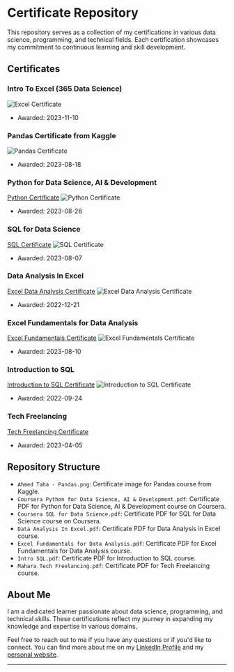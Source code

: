 # Certificate Repository

This repository serves as a collection of my certifications in various data science, programming, and technical fields. Each certification showcases my commitment to continuous learning and skill development.

## Certificates

### Intro To Excel (365 Data Science)
![Excel Certificate](Intro%20to%20excel.png)
* Awarded: 2023-11-10

### Pandas Certificate from Kaggle
![Pandas Certificate](Ahmed%20Taha%20-%20Pandas.png)
* Awarded: 2023-08-18

### Python for Data Science, AI & Development
[Python Certificate](Python%20for%20Data%20Science,%20AI%20&%20Development.pdf)
![Python Certificate](Python%20for%20Data%20Science,%20AI%20&%20Development.png)
* Awarded: 2023-08-26

### SQL for Data Science
[SQL Certificate](Coursera%20SQL%20for%20Data%20Science.pdf)
![SQL Certificate](Coursera%20SQL%20for%20Data%20Science.png)
* Awarded: 2023-08-07

### Data Analysis In Excel
[Excel Data Analysis Certificate](Data%20Analysis%20In%20Excel.pdf)
![Excel Data Analysis Certificate](Data%20Analysis%20In%20Excel.png)
* Awarded: 2022-12-21

### Excel Fundamentals for Data Analysis
[Excel Fundamentals Certificate](Excel%20Fundamentals%20for%20Data%20Analysis.pdf)
![Excel Fundamentals Certificate](Excel%20Fundamentals%20for%20Data%20Analysis.png)
* Awarded: 2023-08-10

### Introduction to SQL
[Introduction to SQL Certificate](Intro%20SQL.pdf)
![Introduction to SQL Certificate](Intro%20SQL.png)
* Awarded: 2022-09-24

### Tech Freelancing
[Tech Freelancing Certificate](Mahara%20Tech%20Freelancing.pdf)
* Awarded: 2023-04-05


## Repository Structure

- `Ahmed Taha - Pandas.png`: Certificate image for Pandas course from Kaggle.
- `Coursera Python for Data Science, AI & Development.pdf`: Certificate PDF for Python for Data Science, AI & Development course on Coursera.
- `Coursera SQL for Data Science.pdf`: Certificate PDF for SQL for Data Science course on Coursera.
- `Data Analysis In Excel.pdf`: Certificate PDF for Data Analysis in Excel course.
- `Excel Fundamentals for Data Analysis.pdf`: Certificate PDF for Excel Fundamentals for Data Analysis course.
- `Intro SQL.pdf`: Certificate PDF for Introduction to SQL course.
- `Mahara Tech Freelancing.pdf`: Certificate PDF for Tech Freelancing course.

## About Me

I am a dedicated learner passionate about data science, programming, and technical skills. These certifications reflect my journey in expanding my knowledge and expertise in various domains.

Feel free to reach out to me if you have any questions or if you'd like to connect. You can find more about me on my [LinkedIn Profile](https://www.linkedin.com/in/ahmed-taha-87b546207/)
 and my [personal website](https://ahmedtaha89.github.io/My_Portfolio/).

---
